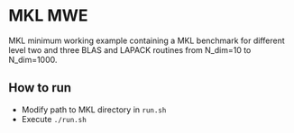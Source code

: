 # MKL MWE 

MKL minimum working example containing a MKL benchmark 
for different level two and three BLAS and LAPACK routines
from N_dim=10 to N_dim=1000.

## How to run

* Modify path to MKL directory in `run.sh`
* Execute `./run.sh`